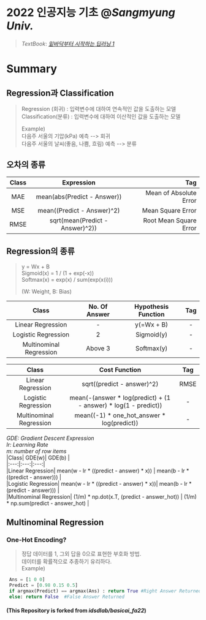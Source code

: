 # 2022 인공지능 기초 @*Sangmyung Univ.*   
   >   _TextBook_: [*밑바닥부터 시작하는 딥러닝 1*](https://www.hanbit.co.kr/store/books/look.php?p_code=B8475831198)  
# Summary 
## Regression과 Classification  
   > Regression (회귀)     : 입력변수에 대하여 연속적인 값을 도출하는 모델  
   > Classification(분류)  : 입력변수에 대하여 이산적인 값을 도출하는 모델  
   >  
   >Example)  
   > 다음주 서울의 기압(kPa) 예측               --> 회귀  
   > 다음주 서울의 날씨(좋음, 나쁨, 흐림) 예측  --> 분류  

## 오차의 종류
|Class|Expression|Tag|  
|:---:|:---:|---:|    
|MAE| mean(abs(Predict - Answer)) | Mean of Absolute Error |  
|MSE| mean((Predict - Answer)^2) | Mean Square Error|  
|RMSE| sqrt(mean(Predict - Answer)^2)) | Root Mean Square Error|  

## Regression의 종류  
   > y = Wx + B  
   > Sigmoid(x) = 1 / (1 + exp(-x))  
   > Softmax(x) = exp(x) / sum(exp(x(i)))  
   >  
   > (W: Weight, B: Bias)  


   |Class|No. Of Answer|Hypothesis Function|Tag|  
   |:---:|:---:|:---:|:---:|      
   |Linear Regression| - | y(=Wx + B) | - |  
   |Logistic Regression| 2 | Sigmoid(y) | - |  
   |Multinominal Regression| Above 3 | Softmax(y) | - |  

   |Class| Cost Function | Tag|    
   |:---:|:---:|:---:|  
   |Linear Regression| sqrt((predict - answer)^2) | RMSE|  
   |Logistic Regression| mean(-(answer * log(predict) + (1 - answer) * log(1 - predict))| - |  
   |Multinominal Regression| mean((-1) * one_hot_answer * log(predict)) | - |  

*GDE: Gradient Descent Expression*  
*lr: Learning Rate*  
*m: number of row items*  
   |Class| GDE(w)| GDE(b) |      
   |:---:|:---:|:---:|    
   |Linear Regression| mean(w - lr * ((predict - answer) * x)) | mean(b - lr * ((predict - answer))) |  
   |Logistic Regression| mean(w - lr * ((predict - answer) * x))| mean(b - lr * (predict - answer))) |  
   |Multinominal Regression| (1/m) * np.dot(x.T, (predict - answer_hot)) | (1/m) * np.sum(predict - answer_hot) |  

## Multinominal Regression
   ### One-Hot Encoding?  
   > 정답 데이터를 1, 그외 답을 0으로 표현한 부호화 방법.  
   > 데이터를 확률적으로 추종하기 유리하다.  
   > Example)  
   ```Python
    Ans = [1 0 0]
    Predict = [0.98 0.15 0.5]
    if argmax(Predict) == argmax(Ans) : return True #Right Answer Returned
    else: return False  #False Answer Returned
   ```
#### (This Repository is forked from __*idsdlab/basicai_fa22*__)  
